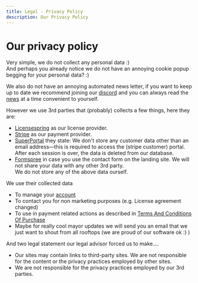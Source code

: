 ```yaml
---
title: Legal - Privacy Policy
description: Our Privacy Policy
---
```


# Our privacy policy

Very simple, we do not collect any personal data :) <br/>
And perhaps you already notice we do not have an annoying cookie popup begging for your personal data? :) <br/>

We also do not have an annoying automated news letter, if you want to keep up to date we recommend joining our [discord](../../pages/contact.md#discord) and you can always read the [news](../../pages/news.md) at a time convenient to yourself.

However we use 3rd parties that (probably) collects a few things, here they are:
- [Licensespring](https://licensespring.com/privacy) as our license provider.
- [Stripe](https://www.stripe.com/privacy) as our payment provider.
- [SuperPortal](https://mysuperportal.com/access/codeglass/) they state: We don't store any customer data other than an email address—this is required to access the (stripe customer) portal. After each session is over, the data is deleted from our database.
- [Formspree](https://formspree.io/legal/privacy-policy) in case you use the contact form on the landing site.
We will not share your data with any other 3rd party. <br/>
We do not store any of the above data ourself.

We use their collected data
- To manage your [account](../Others/Account.md)
- To contact you for non marketing purposes (e.g. License agreement changed)
- To use in payment related actions as described in [Terms And Conditions Of Purchase](TermsAndConditionsOfPurchase.md#personal-data)
- Maybe for really cool mayor updates we will send you an email that we just want to shout from all rooftops (we are proud of our software ok :) ) 

And two legal statement our legal advisor forced us to make....
- Our sites may contain links to third-party sites. We are not responsible for the content or the privacy practices employed by other sites.
- We are not responsible for the privacy practices employed by our 3rd parties.

